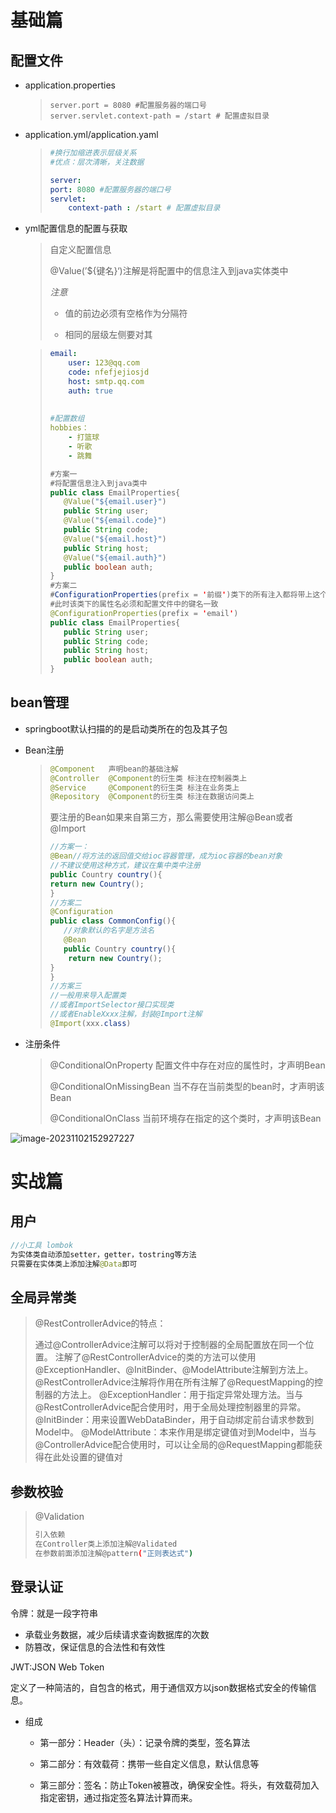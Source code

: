 # 基础篇

## 配置文件

* application.properties

  >
  >
  >```properties
  >server.port = 8080 #配置服务器的端口号
  >server.servlet.context-path = /start # 配置虚拟目录
  >```

* application.yml/application.yaml

  >
  >
  >```yaml
  >#换行加缩进表示层级关系
  >#优点：层次清晰，关注数据
  >
  >server:
  >	port: 8080 #配置服务器的端口号
  >	servlet:
  >		context-path : /start # 配置虚拟目录 
  >```

* yml配置信息的配置与获取

  >自定义配置信息
  >
  >@Value(’${键名}‘)注解是将配置中的信息注入到java实体类中
  >
  >*注意*
  >
  >* 值的前边必须有空格作为分隔符
  >
  >* 相同的层级左侧要对其 

  >```yaml
  >	email:
  >		user: 123@qq.com
  >		code: nfefjejiosjd
  >		host: smtp.qq.com
  >		auth: true
  >		
  >		
  >	#配置数组
  >	hobbies：
  >		- 打篮球
  >		- 听歌
  >		- 跳舞
  >```
  >
  >```java
  >#方案一
  >#将配置信息注入到java类中
  >public class EmailProperties{
  >    @Value("${email.user}")
  >    public String user;
  >    @Value("${email.code}")
  >    public String code;
  >    @Value("${email.host}")
  >    public String host;
  >    @Value("${email.auth}")
  >    public boolean auth;
  >}
  >#方案二
  >#ConfigurationProperties(prefix = '前缀')类下的所有注入都将带上这个前缀
  >#此时该类下的属性名必须和配置文件中的键名一致
  >@ConfigurationProperties(prefix = 'email')
  >public class EmailProperties{
  >    public String user;
  >    public String code;
  >    public String host;
  >    public boolean auth;
  >}
  >```
  >

## bean管理

* springboot默认扫描的的是启动类所在的包及其子包

* Bean注册

  >
  >
  >```java
  >@Component   声明bean的基础注解
  >@Controller  @Component的衍生类 标注在控制器类上
  >@Service     @Component的衍生类 标注在业务类上
  >@Repository  @Component的衍生类 标注在数据访问类上
  >```
  >
  >要注册的Bean如果来自第三方，那么需要使用注解@Bean或者@Import
  >
  >```java
  >//方案一：
  >@Bean//将方法的返回值交给ioc容器管理，成为ioc容器的bean对象
  >//不建议使用这种方式，建议在集中类中注册
  >public Country country(){
  >	return new Country();
  >}
  >//方案二
  >@Configuration
  >public class CommonConfig(){
  >    //对象默认的名字是方法名
  >    @Bean
  >    public Country country(){
  >		return new Country();
  >	}
  >}
  >//方案三
  >//一般用来导入配置类
  >//或者ImportSelector接口实现类
  >//或者EnableXxxx注解，封装@Import注解
  >@Import(xxx.class)
  >```

* 注册条件

  >
  >
  >@ConditionalOnProperty	配置文件中存在对应的属性时，才声明Bean
  >
  >@ConditionalOnMissingBean	当不存在当前类型的bean时，才声明该Bean
  >
  >@ConditionalOnClass	当前环境存在指定的这个类时，才声明该Bean

![image-20231102152927227](C:\Users\17320\AppData\Roaming\Typora\typora-user-images\image-20231102152927227.png)

# 实战篇

## 用户

```java
//小工具 lombok
为实体类自动添加setter，getter，tostring等方法
只需要在实体类上添加注解@Data即可
```

## 全局异常类

>
>
>@RestControllerAdvice的特点：
>
>通过@ControllerAdvice注解可以将对于控制器的全局配置放在同一个位置。
>注解了@RestControllerAdvice的类的方法可以使用@ExceptionHandler、@InitBinder、@ModelAttribute注解到方法上。
>@RestControllerAdvice注解将作用在所有注解了@RequestMapping的控制器的方法上。
>@ExceptionHandler：用于指定异常处理方法。当与@RestControllerAdvice配合使用时，用于全局处理控制器里的异常。
>@InitBinder：用来设置WebDataBinder，用于自动绑定前台请求参数到Model中。
>@ModelAttribute：本来作用是绑定键值对到Model中，当与@ControllerAdvice配合使用时，可以让全局的@RequestMapping都能获得在此处设置的键值对

## 参数校验

>
>
>@Validation
>
>```bash
>引入依赖
>在Controller类上添加注解@Validated
>在参数前面添加注解@pattern("正则表达式")
>
>```

## 登录认证

令牌：就是一段字符串

* 承载业务数据，减少后续请求查询数据库的次数
* 防篡改，保证信息的合法性和有效性

JWT:JSON Web Token

定义了一种简洁的，自包含的格式，用于通信双方以json数据格式安全的传输信息。

* 组成

  * 第一部分：Header（头）：记录令牌的类型，签名算法

  * 第二部分：有效载荷：携带一些自定义信息，默认信息等

  * 第三部分：签名：防止Token被篡改，确保安全性。将头，有效载荷加入指定密钥，通过指定签名算法计算而来。

    
